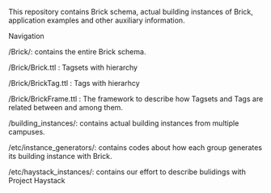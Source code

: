 This repository contains Brick schema, actual building instances of Brick, application examples and other auxiliary information.


Navigation

/Brick/: contains the entire Brick schema.

/Brick/Brick.ttl : Tagsets with hierarchy

/Brick/BrickTag.ttl : Tags with hierarhcy

/Brick/BrickFrame.ttl : The framework to describe how Tagsets and Tags are related between and among them.

/building_instances/: contains actual building instances from multiple campuses.

/etc/instance_generators/: contains codes about how each group generates its building instance with Brick.

/etc/haystack_instances/: contains our effort to describe bulidings with Project Haystack

